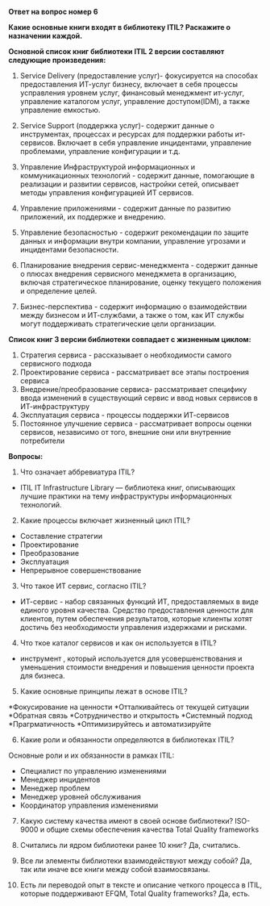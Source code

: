**Ответ на вопрос номер 6**

**Какие основные книги входят в библиотеку ITIL? Раскажите о назначении каждой.**

**Основной список книг библиотеки ITIL 2 версии составляют следующие произведения:**

1. Service Delivery (предоставление услуг)- фокусируется на способах предоставления ИТ-услуг бизнесу, включает в себя процессы усправления уровнем услуг, финансовый менеджмент ит-услуг, управление каталогом услуг, управление доступом(IDM), а также управление емкостью. 

2. Service Support (поддержка услуг)- содержит данные о инструментах, процессах и ресурсах для поддержки работы ит-сервисов. Включает в себя управление инцидентами, управление проблемами, управление конфигурации и т.д.

3. Управление Инфраструктурой информационных и коммуникационных технологий - содержит данные, помогающие в реализации и развитии сервисов, настройки сетей, описывает методы управления конфигурацией ИТ сервисов.

4. Управление приложениями - содержит данные по развитию приложений, их поддержке и внедрению.

5. Управление безопасностью - содержит рекомендации по защите данных и информации внутри компании, управление угрозами и инцидентами безопасности.

6. Планирование внедрения сервис-менеджмента - содержит данные о  плюсах внедрения сервисного менеджмета в организацию, включая стратегическое планирование, оценку текущего положения и определение целей.

7. Бизнес-перспектива - содержит информацию о взаимодействии между бизнесом и ИТ-службами, а также о том, как ИТ службы могут поддерживать стратегические цели организации.
   
**Список книг 3 версии библиотеки совпадает с жизненным циклом:**
1. Стратегия сервиса - рассказывает о необходимости самого сервисного подхода
2. Проектирование сервиса - рассматривает все этапы построения сервиса
3. Внедрение/преобразование сервиса- рассматривает специфику ввода изменений в существующий сервис и ввод новых сервисов  в ИТ-инфраструктуру
4. Эксплуатация сервиса  - процессы поддержки ИТ-сервисов
5. Постоянное улучшение сервиса - рассматривает вопросы оценки сервисов, независимо от того, внешние они или внутренние потребители

**Вопросы:**
1. Что означает аббревиатура ITIL?
* ITIL IT Infrastructure Library — библиотека книг, описывающих лучшие практики на тему инфраструктуры информационных технологий.

2. Какие процессы включает жизненный цикл ITIL?
* Составление стратегии
* Проектирование
* Преобразование
* Эксплуатация
* Непрерывное совершенствование

3. Что такое ИТ сервис, согласно ITIL?
* ИТ-сервис - набор связанных функций ИТ, предоставляемых в виде единого уровня качества. Средство предоставления ценности для клиентов, путем обеспечения результатов, которые клиенты хотят достичь без необходимости управления издержками и рисками.

4. Что ткое каталог сервисов и как он используется в ITIL?
* инструмент , который используется для усовершенствования и уменьшения стоимости внедрения и повышения ценности проекта для бизнеса.

5. Какие основные принципы лежат в основе ITIL?

*Фокусирование на ценности
*Отталкивайтесь от текущей ситуации
*Обратная связь
*Сотрудничество и открытость
*Системный подход
*Прагрматичность
*Оптимизируйтесь и автоматизируйте

6. Какие роли и обязанности определяются в библиотеках ITIL?
   
 Основные роли и их обязанности в рамках ITIL:
* Специалист по управлению изменениями
* Менеджер инцидентов
* Менеджер проблем
* Менеджер уровней обслуживания
* Координатор управления изменениями

7. Какую систему качества имеют в своей основе библиотеки?
ISO-9000 и общие схемы обеспечения качества Total Quality frameworks

8. Считались ли ядром библиотеки ранее 10 книг?
Да, считались.

9. Все ли элементы библиотеки взаимодействуют между собой?
Да, так или иначе все книги между собой взаимосвязаны.

10. Есть ли переводой опыт в тексте и описание четкого процесса в ITIL, которые поддерживают EFQM, Total Quality frameworks?
Да, есть.
